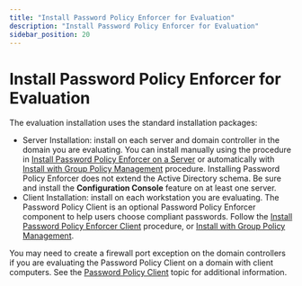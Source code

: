 ```yaml
---
title: "Install Password Policy Enforcer for Evaluation"
description: "Install Password Policy Enforcer for Evaluation"
sidebar_position: 20
---
```


# Install Password Policy Enforcer for Evaluation

The evaluation installation uses the standard installation packages:

- Server Installation: install on each server and domain controller in the domain you are
  evaluating. You can install manually using the procedure in
  [Install Password Policy Enforcer on a Server](/docs/passwordpolicyenforcer/11.0/installation/installationserver.md) or automatically
  with [Install with Group Policy Management](/docs/passwordpolicyenforcer/11.0/installation/installationgpm.md) procedure. Installing
  Password Policy Enforcer does not extend the Active Directory schema. Be sure and install the
  **Configuration Console** feature on at least one server.
- Client Installation: install on each workstation you are evaluating. The Password Policy Client is
  an optional Password Policy Enforcer component to help users choose compliant passwords. Follow
  the [Install Password Policy Enforcer Client](/docs/passwordpolicyenforcer/11.0/installation/installationclient.md) procedure, or
  [Install with Group Policy Management](/docs/passwordpolicyenforcer/11.0/installation/installationgpm.md).

You may need to create a firewall port exception on the domain controllers if you are evaluating the
Password Policy Client on a domain with client computers. See the
[Password Policy Client](/docs/passwordpolicyenforcer/11.0/admin/password-policy-client/password_policy_client.md) topic for additional
information.
